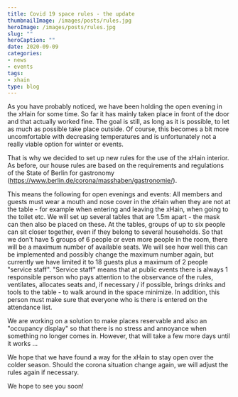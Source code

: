 ```yaml
---
title: Covid 19 space rules - the update
thumbnailImage: /images/posts/rules.jpg
heroImage: /images/posts/rules.jpg
slug: ""
heroCaption: ""
date: 2020-09-09
categories:
- news
- events
tags:
- xhain
type: blog
---
```


As you have probably noticed, we have been holding the open evening in the xHain for some time.
So far it has mainly taken place in front of the door and that actually worked fine.
The goal is still, as long as it is possible, to let as much as possible take place outside. Of course, this becomes a bit more uncomfortable with decreasing temperatures and is unfortunately not a really viable option for winter or events.

That is why we decided to set up new rules for the use of the xHain interior.
As before, our house rules are based on the requirements and regulations of the State of Berlin for gastronomy (https://www.berlin.de/corona/masshaben/gastronomie/).

This means the following for open evenings and events:
All members and guests must wear a mouth and nose cover in the xHain when they are not at the table - for example when entering and leaving the xHain, when going to the toilet etc.
We will set up several tables that are 1.5m apart - the mask can then also be placed on these. At the tables, groups of up to six people can sit closer together, even if they belong to several households.
So that we don't have 5 groups of 6 people or even more people in the room, there will be a maximum number of available seats. We will see how well this can be implemented and possibly change the maximum number again, but currently we have limited it to 18 guests plus a maximum of 2 people "service staff".
"Service staff" means that at public events there is always 1 responsible person who pays attention to the observance of the rules, ventilates, allocates seats and, if necessary / if possible, brings drinks and tools to the table - to walk around in the space minimize. In addition, this person must make sure that everyone who is there is entered on the attendance list.

We are working on a solution to make places reservable and also an "occupancy display" so that there is no stress and annoyance when something no longer comes in. However, that will take a few more days until it works ...

We hope that we have found a way for the xHain to stay open over the colder season. Should the corona situation change again, we will adjust the rules again if necessary.

We hope to see you soon!
